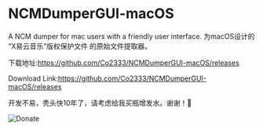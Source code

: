 # NCMDumperGUI-macOS

A NCM dumper for mac users with a friendly user interface.
为macOS设计的 “X易云音乐”版权保护文件 的原始文件提取器。

下载地址:https://github.com/Co2333/NCMDumperGUI-macOS/releases

Download Link:https://github.com/Co2333/NCMDumperGUI-macOS/releases

开发不易，秃头快10年了，请考虑给我买瓶增发水。谢谢！🙏

![Donate](https://github.com/Co2333/NCMDumperGUI-macOS/blob/master/0.jpeg)
